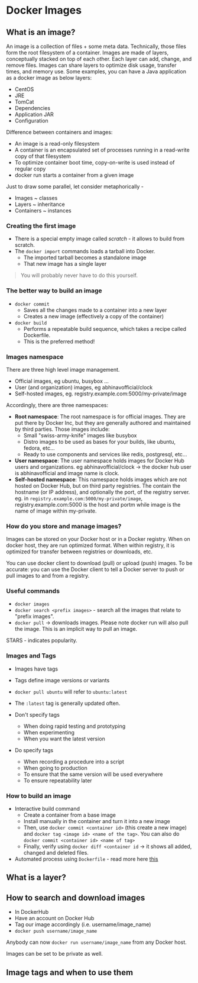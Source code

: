 # Docker Images

## What is an image?

An image is a collection of files + some meta data. Technically, those files form the root filesystem of a container. Images are made of layers, conceptually stacked on top of each other. Each layer can add, change, and remove files. Images can share layers to optimize disk usage, transfer times, and memory use. Some examples, you can have a Java application as a docker image as below layers:

* CentOS
* JRE
* TomCat
* Dependencies
* Application JAR
* Configuration

Difference between containers and images:

* An image is a read-only filesystem
* A container is an encapsulated set of processes running in a read-write copy of that filesystem
* To optimize container boot time, copy-on-write is used instead of regular copy
* docker run starts a container from a given image

Just to draw some parallel, let consider metaphorically -

* Images ~ classes
* Layers ~ inheritance
* Containers ~ instances

### Creating the first image

* There is a special empty image called *scratch* - it allows to build from scratch.
* The `docker import` commands loads a tarball into Docker.
  * The imported tarball becomes a standalone image
  * That new image has a single layer

> You will probably never have to do this yourself.

### The better way to build an image

* `docker commit`
  * Saves all the changes made to a container into a new layer
  * Creates a new image (effectively a copy of the container)
* `docker build`
  * Performs a repeatable build sequence, which takes a recipe called Dockerfile.
  * This is the preferred method!

### Images namespace

There are three high level image management.

* Official images, eg ubuntu, busybox ...
* User (and organization) images, eg abhinavofficial/clock
* Self-hosted images, eg. registry.example.com:5000/my-private/image

Accordingly, there are three namespaces:

* **Root namespace**: The root namespace is for official images. They are put there by Docker Inc, but they are generally authored and maintained by third parties. Those images include:
  * Small "swiss-army-knife" images like busybox
  * Distro images to be used as bases for your builds, like ubuntu, fedora, etc...
  * Ready to use components and services like redis, postgresql, etc...
* **User namespace**: The user namespace holds images for Docker Hub users and organizations. eg abhinavofficial/clock -> the docker hub user is abhinavofficial and image name is clock.
* **Self-hosted namespace**: This namespace holds images which are not hosted on Docker Hub, but on third party registries. The contain the hostname (or IP address), and optionally the port, of the registry server. eg. in `registry.example.com:5000/my-private/image`, registry.example.com:5000 is the host and portm while image is the name of image within my-private.

### How do you store and manage images?

Images can be stored on your Docker host or in a Docker registry. When on docker host, they are run optimized format. When within registry, it is optimized for transfer between registries or downloads, etc.

You can use docker client to download (pull) or upload (push) images. To be accurate: you can use the Docker client to tell a Docker server to push or pull images to and from a registry.

### Useful commands

* `docker images`
* `docker search <prefix images>` - search all the images that relate to "prefix images".
* `docker pull` -> downloads images. Please note docker run will also pull the image. This is an implicit way to pull an image.

STARS - indicates popularity.

### Images and Tags

* Images have tags
* Tags define image versions or variants
* `docker pull ubuntu` will refer to `ubuntu:latest`
* The `:latest` tag is generally updated often.

* Don't specify tags
  * When doing rapid testing and prototyping
  * When experimenting
  * When you want the latest version
* Do specify tags
  * When recording a procedure into a script
  * When going to production
  * To ensure that the same version will be used everywhere
  * To ensure repeatability later

### How to build an image

* Interactive build command
  * Create a container from a base image
  * Install manually in the container and turn it into a new image
  * Then, use `docker commit <container id>` (this create a new image) and `docker tag <image id> <name of the tag>`. You can also do `docker commit <container id> <name of tag>`
  * Finally, verify using `docker diff <container id` -> it shows all added, changed and deleted files.
* Automated process using `Dockerfile` - read more here [this](build-using-dockerfile.md)

## What is a layer?

## How to search and download images

* In DockerHub
* Have an account on Docker Hub
* Tag our image accordingly (i.e. username/image_name)
* `docker push username/image_name`

Anybody can now `docker run username/image_name` from any Docker host.

Images can be set to be private as well.

## Image tags and when to use them
